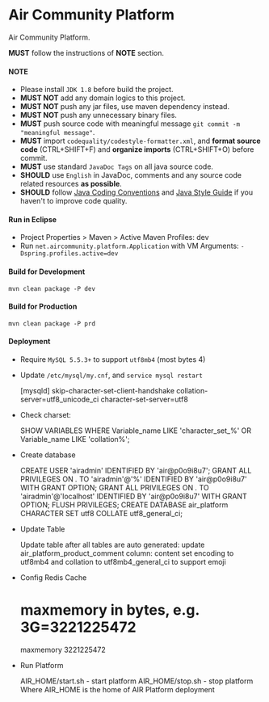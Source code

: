 Air Community Platform
============================

Air Community Platform.

**MUST** follow the instructions of **NOTE** section.

#### NOTE
* Please install `JDK 1.8` before build the project.
* **MUST NOT** add any domain logics to this project.
* **MUST NOT** push any jar files, use maven dependency instead.
* **MUST NOT** push any unnecessary binary files.
* **MUST** push source code with meaningful message `git commit -m "meaningful message"`.
* **MUST** import `codequality/codestyle-formatter.xml`, and **format source code** (CTRL+SHIFT+F) and **organize imports** (CTRL+SHIFT+O) before commit.
* **MUST** use standard `JavaDoc Tags` on all java source code.
* **SHOULD** use `English` in JavaDoc, comments and any source code related resources **as possible**.
* **SHOULD** follow [Java Coding Conventions](http://www.oracle.com/technetwork/java/codeconventions-150003.pdf) and [Java Style Guide](https://google.github.io/styleguide/javaguide.html) if you haven't to improve code quality.


#### Run in Eclipse

* Project Properties > Maven > Active Maven Profiles: dev
* Run `net.aircommunity.platform.Application` with VM Arguments: `-Dspring.profiles.active=dev`



#### Build for Development

`mvn clean package -P dev`

#### Build for Production

`mvn clean package -P prd`

 
#### Deployment

* Require `MySQL 5.5.3+` to support `utf8mb4` (most bytes 4)
* Update `/etc/mysql/my.cnf`, and `service mysql restart`

	[mysqld]
	skip-character-set-client-handshake
	collation-server=utf8_unicode_ci
	character-set-server=utf8
* Check charset: 

    SHOW VARIABLES WHERE Variable_name LIKE 'character_set_%' OR Variable_name LIKE 'collation%';

* Create database

	CREATE USER 'airadmin' IDENTIFIED BY 'air@p0o9i8u7';
	GRANT ALL PRIVILEGES ON *.* TO 'airadmin'@'%' IDENTIFIED BY 'air@p0o9i8u7' WITH GRANT OPTION;
	GRANT ALL PRIVILEGES ON *.* TO 'airadmin'@'localhost' IDENTIFIED BY 'air@p0o9i8u7' WITH GRANT OPTION;
	FLUSH PRIVILEGES;
	CREATE DATABASE air_platform CHARACTER SET utf8 COLLATE utf8_general_ci;

* Update Table 
   
    Update table after all tables are auto generated:
    update air_platform_product_comment column: content set encoding to utf8mb4 and collation to utf8mb4_general_ci to support emoji

* Config Redis Cache
    
    # maxmemory in bytes, e.g. 3G=3221225472
    maxmemory 3221225472
 
 * Run Platform
   
    AIR_HOME/start.sh - start platform
    AIR_HOME/stop.sh  - stop platform
    Where AIR_HOME is the home of AIR Platform deployment
 